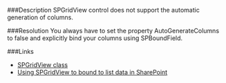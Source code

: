 ﻿<properties 
	pageTitle="RESP516905: SPGridView.AutoGenerateColumns in page" 
    pageName="resp516905"
    parentPageId="asp"
/>

###Description
SPGridView control does not support the automatic generation of columns.

###Resolution
You always have to set the property AutoGenerateColumns to false and explicitly bind your columns using SPBoundField.

###Links
- [SPGridView class](https://msdn.microsoft.com/en-us/library/microsoft.sharepoint.webcontrols.spgridview.aspx)
- [Using SPGridView to bound to list data in SharePoint](http://nishantrana.me/2009/03/23/using-spgridview-to-bound-to-list-data-in-sharepoint/)